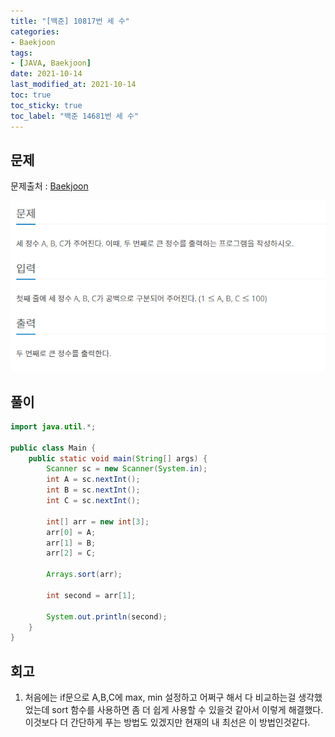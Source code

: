 ```yaml
---
title: "[백준] 10817번 세 수"
categories:
- Baekjoon
tags: 
- [JAVA, Baekjoon]
date: 2021-10-14
last_modified_at: 2021-10-14
toc: true
toc_sticky: true
toc_label: "백준 14681번 세 수"
---
```


## 문제

문제출처 : [Baekjoon][Baekjoon]

[Baekjoon]: https://www.acmicpc.net/problem/10817

![img](/image/bj_10817.PNG)

## 풀이
```java
import java.util.*;

public class Main {
    public static void main(String[] args) {
        Scanner sc = new Scanner(System.in);
        int A = sc.nextInt();
        int B = sc.nextInt();
        int C = sc.nextInt();

        int[] arr = new int[3];
        arr[0] = A;
        arr[1] = B;
        arr[2] = C;

        Arrays.sort(arr);

        int second = arr[1];

        System.out.println(second);
    }
}
```

## 회고

1. 처음에는 if문으로 A,B,C에 max, min 설정하고 어쩌구 해서 다 비교하는걸 생각했었는데 sort 함수를 사용하면 좀 더 쉽게 사용할 수 있을것 같아서 이렇게 해결했다. 이것보다 더 간단하게 푸는 방법도 있겠지만 현재의 내 최선은 이 방법인것같다.